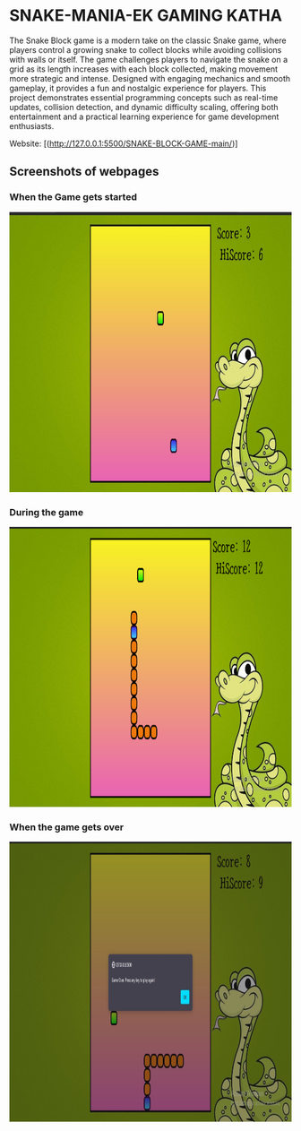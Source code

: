 # SNAKE-MANIA-EK GAMING KATHA
The Snake Block game is a modern take on the classic Snake game, where players control a growing snake to collect blocks while avoiding collisions with walls or itself. The game challenges players to navigate the snake on a grid as its length increases with each block collected, making movement more strategic and intense. Designed with engaging mechanics and smooth gameplay, it provides a fun and nostalgic experience for players. This project demonstrates essential programming concepts such as real-time updates, collision detection, and dynamic difficulty scaling, offering both entertainment and a practical learning experience for game development enthusiasts.

Website: [(http://127.0.0.1:5500/SNAKE-BLOCK-GAME-main/)]

## Screenshots of webpages
### When the Game gets started 
<img src="https://github.com/Pragati4566/SNAKE-BLOCK-GAME/blob/main/1732127517681.jpg?raw=true" alt="Image Description" width="1000" height="500"> 

### During the game 
<img src="https://github.com/Pragati4566/SNAKE-BLOCK-GAME/blob/main/Screenshot%20(1137).png?raw=true" alt="Image Description" width="1000" height="500"> 

### When the game gets over
<img src="https://github.com/Pragati4566/SNAKE-BLOCK-GAME/blob/main/1732129123222.jpg?raw=true" alt="Image Description" width="1000" height="500"> 
